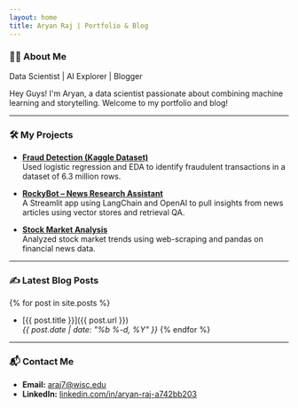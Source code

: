 ```yaml
---
layout: home
title: Aryan Raj | Portfolio & Blog
---
```


### 👨‍💻 About Me

Data Scientist | AI Explorer | Blogger

Hey Guys! I'm Aryan, a data scientist passionate about combining machine learning and storytelling. Welcome to my portfolio and blog!

---

### 🛠 My Projects

- **[Fraud Detection (Kaggle Dataset)](https://github.com/aryn920/Fraud-Detection-Program)**  
  Used logistic regression and EDA to identify fraudulent transactions in a dataset of 6.3 million rows.

- **[RockyBot – News Research Assistant](https://github.com/aryn920/LLM)**  
  A Streamlit app using LangChain and OpenAI to pull insights from news articles using vector stores and retrieval QA.

- **[Stock Market Analysis](https://github.com/aryn920/Stock_Data-Analysis)**  
  Analyzed stock market trends using web-scraping and pandas on financial news data.

---

### ✍️ Latest Blog Posts

{% for post in site.posts %}
- [{{ post.title }}]({{ post.url }})  
  *{{ post.date | date: "%b %-d, %Y" }}*
{% endfor %}

---

### 📬 Contact Me

- **Email:** [araj7@wisc.edu](mailto:araj7@wisc.edu)  
- **LinkedIn:** [linkedin.com/in/aryan-raj-a742bb203](https://www.linkedin.com/in/aryan-raj-a742bb203)
